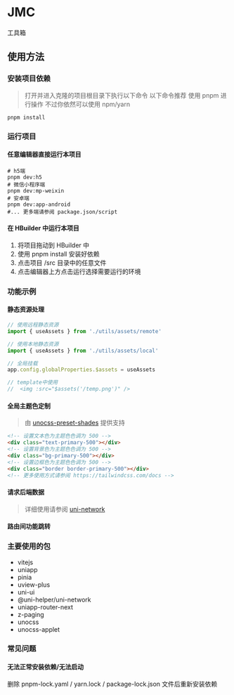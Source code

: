 # JMC
工具箱

## 使用方法

### 安装项目依赖

> 打开并进入克隆的项目根目录下执行以下命令
> 以下命令推荐 使用 pnpm 进行操作 不过你依然可以使用 npm/yarn

```shell
pnpm install
```

### 运行项目

#### 任意编辑器直接运行本项目

```shell
# h5端
pnpm dev:h5
# 微信小程序端
pnpm dev:mp-weixin
# 安卓端
pnpm dev:app-android
#... 更多端请参阅 package.json/script
```

#### 在 HBuilder 中运行本项目

1. 将项目拖动到 HBuilder 中
2. 使用 pnpm install 安装好依赖
3. 点击项目 /src 目录中的任意文件
4. 点击编辑器上方点击运行选择需要运行的环境

### 功能示例

#### 静态资源处理

```js
// 使用远程静态资源
import { useAssets } from './utils/assets/remote'

// 使用本地静态资源
import { useAssets } from './utils/assets/local'

// 全局挂载
app.config.globalProperties.$assets = useAssets

// template中使用
//  <img :src="$assets('/temp.png')" />
```

#### 全局主题色定制

> 由 [unocss-preset-shades](https://github.com/viarotel-org/packages/tree/main/packages/unocss-preset-shades#readme) 提供支持

```html
<!-- 设置文本色为主题色色调为 500 -->
<div class="text-primary-500"></div>
<!-- 设置背景色为主题色色调为 500 -->
<div class="bg-primary-500"></div>
<!-- 设置边框色为主题色色调为 500 -->
<div class="border border-primary-500"></div>
<!-- 更多使用方式请参阅 https://tailwindcss.com/docs -->
```

#### 请求后端数据

> 详细使用请参阅 [uni-network](https://github.com/uni-helper/uni-network)

#### 路由间功能跳转

### 主要使用的包

- vitejs
- uniapp
- pinia
- uview-plus
- uni-ui
- @uni-helper/uni-network
- uniapp-router-next
- z-paging
- unocss
- unocss-applet

### 常见问题

#### 无法正常安装依赖/无法启动

删除 pnpm-lock.yaml / yarn.lock / package-lock.json 文件后重新安装依赖